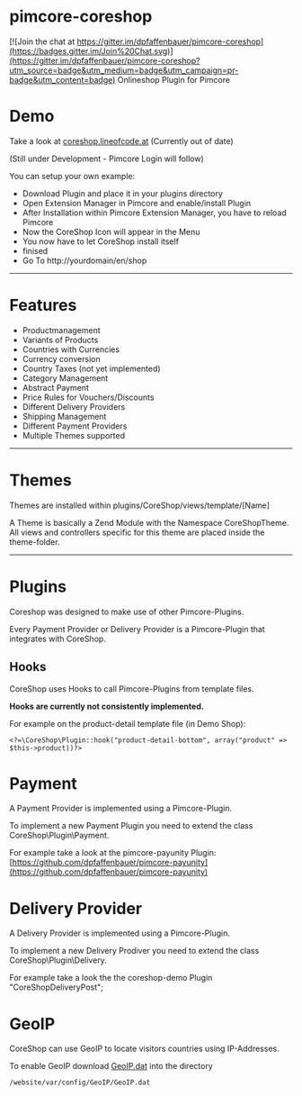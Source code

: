 # pimcore-coreshop

[![Join the chat at https://gitter.im/dpfaffenbauer/pimcore-coreshop](https://badges.gitter.im/Join%20Chat.svg)](https://gitter.im/dpfaffenbauer/pimcore-coreshop?utm_source=badge&utm_medium=badge&utm_campaign=pr-badge&utm_content=badge)
Onlineshop Plugin for Pimcore

# Demo
Take a look at [coreshop.lineofcode.at](http://coreshop.lineofcode.at) (Currently out of date)

(Still under Development - Pimcore Login will follow)

You can setup your own example:

* Download Plugin and place it in your plugins directory
* Open Extension Manager in Pimcore and enable/install Plugin
* After Installation within Pimcore Extension Manager, you have to reload Pimcore
* Now the CoreShop Icon will appear in the Menu
* You now have to let CoreShop install itself
* finised
* Go To http://yourdomain/en/shop

___

# Features
* Productmanagement
* Variants of Products
* Countries with Currencies
* Currency conversion
* Country Taxes (not yet implemented)
* Category Management
* Abstract Payment
* Price Rules for Vouchers/Discounts
* Different Delivery Providers
* Shipping Management
* Different Payment Providers
* Multiple Themes supported

____

# Themes
Themes are installed within plugins/CoreShop/views/template/[Name]

A Theme is basically a Zend Module with the Namespace CoreShopTheme. All views and controllers specific for this theme are placed inside the theme-folder.

____

# Plugins
Coreshop was designed to make use of other Pimcore-Plugins. 

Every Payment Provider or Delivery Provider is a Pimcore-Plugin that integrates with CoreShop.

## Hooks
CoreShop uses Hooks to call Pimcore-Plugins from template files.

**Hooks are currently not consistently implemented.**

For example on the product-detail template file (in Demo Shop):

```
<?=\CoreShop\Plugin::hook("product-detail-bottom", array("product" => $this->product))?>
```

# Payment
A Payment Provider is implemented using a Pimcore-Plugin.

To implement a new Payment Plugin you need to extend the class CoreShop\Plugin\Payment.

For example take a look at the pimcore-payunity Plugin: [https://github.com/dpfaffenbauer/pimcore-payunity](https://github.com/dpfaffenbauer/pimcore-payunity)

# Delivery Provider
A Delivery Provider is implemented using a Pimcore-Plugin.

To implement a new Delivery Prodiver you need to extend the class CoreShop\Plugin\Delivery.

For example take a look the the coreshop-demo Plugin "CoreShopDeliveryPost";

# GeoIP
CoreShop can use GeoIP to locate visitors countries using IP-Addresses.

To enable GeoIP download [GeoIP.dat](http://geolite.maxmind.com/download/geoip/database/GeoLiteCountry/GeoIP.dat.gz) into the directory 

```
/website/var/config/GeoIP/GeoIP.dat
```